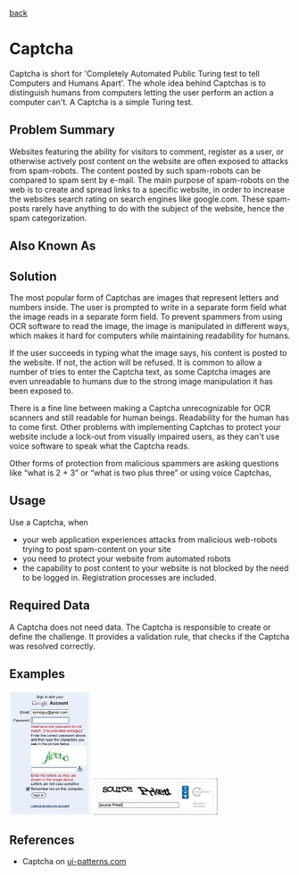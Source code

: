 [back](input-control.md)

# Captcha

Captcha is short for 'Completely Automated Public Turing test to tell Computers and Humans Apart'.
The whole idea behind Captchas is to distinguish humans from computers letting the user perform an action a computer can't.
A Captcha is a simple Turing test.

## Problem Summary

Websites featuring the ability for visitors to comment, register as a user, or otherwise actively post content on the website 
are often exposed to attacks from spam-robots. 
The content posted by such spam-robots can be compared to spam sent by e-mail. 
The main purpose of spam-robots on the web is to create and spread links to a specific website, 
in order to increase the websites search rating on search engines like google.com. 
These spam-posts rarely have anything to do with the subject of the website, hence the spam categorization.

## Also Known As

## Solution

The most popular form of Captchas are images that represent letters and numbers inside.
The user is prompted to write in a separate form field what the image reads in a separate form field.
To prevent spammers from using OCR software to read the image, the image is manipulated in different ways,
which makes it hard for computers while maintaining readability for humans.

If the user succeeds in typing what the image says, his content is posted to the website.
If not, the action will be refused.
It is common to allow a number of tries to enter the Captcha text,
as some Captcha images are even unreadable to humans due to the strong image manipulation it has been exposed to.

There is a fine line between making a Captcha unrecognizable for OCR scanners and still readable for human beings.
Readability for the human has to come first.
Other problems with implementing Captchas to protect your website include a lock-out from visually impaired users,
as they can't use voice software to speak what the Captcha reads.

Other forms of protection from malicious spammers are asking questions
like “what is 2 + 3” or “what is two plus three” or using voice Captchas,

## Usage

Use a Captcha, when
 
  - your web application experiences attacks from malicious web-robots trying to post spam-content on your site
  - you need to protect your website from automated robots
  - the capability to post content to your website is not blocked by the need to be logged in. Registration processes are included.

## Required Data

A Captcha does not need data.
The Captcha is responsible to create or define the challenge.
It provides a validation rule, that checks if the Captcha was resolved correctly.

## Examples

![Captcha example](img/captcha-1.jpg)
![Captcha example](img/captcha-2.jpg)

## References

  - Captcha on [ui-patterns.com](http://ui-patterns.com/patterns/Captcha)


